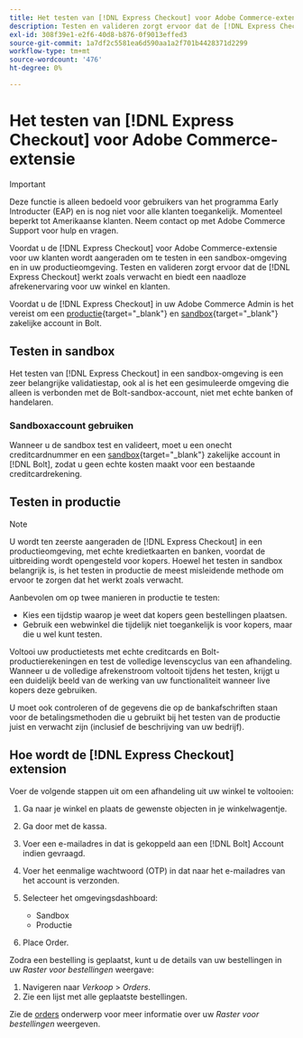```yaml
---
title: Het testen van [!DNL Express Checkout] voor Adobe Commerce-extensie
description: Testen en valideren zorgt ervoor dat de [!DNL Express Checkout] de extensie werkt zoals u had verwacht.
exl-id: 308f39e1-e2f6-40d8-b876-0f9013effed3
source-git-commit: 1a7df2c5581ea6d590aa1a2f701b4428371d2299
workflow-type: tm+mt
source-wordcount: '476'
ht-degree: 0%

---
```


# Het testen van [!DNL Express Checkout] voor Adobe Commerce-extensie

>[!IMPORTANT]
>
> Deze functie is alleen bedoeld voor gebruikers van het programma Early Introducter (EAP) en is nog niet voor alle klanten toegankelijk. Momenteel beperkt tot Amerikaanse klanten. Neem contact op met Adobe Commerce Support voor hulp en vragen.

Voordat u de [!DNL Express Checkout] voor Adobe Commerce-extensie voor uw klanten wordt aangeraden om te testen in een sandbox-omgeving en in uw productieomgeving. Testen en valideren zorgt ervoor dat de [!DNL Express Checkout] werkt zoals verwacht en biedt een naadloze afrekenervaring voor uw winkel en klanten.

Voordat u de [!DNL Express Checkout] in uw Adobe Commerce Admin is het vereist om een [productie](https://merchant.bolt.com/register){target=&quot;_blank&quot;} en [sandbox](https://merchant-sandbox.bolt.com/register){target=&quot;_blank&quot;} zakelijke account in Bolt.

## Testen in sandbox

Het testen van [!DNL Express Checkout] in een sandbox-omgeving is een zeer belangrijke validatiestap, ook al is het een gesimuleerde omgeving die alleen is verbonden met de Bolt-sandbox-account, niet met echte banken of handelaren.

### Sandboxaccount gebruiken

Wanneer u de sandbox test en valideert, moet u een onecht creditcardnummer en een [sandbox](https://merchant-sandbox.bolt.com/register){target=&quot;_blank&quot;} zakelijke account in [!DNL Bolt], zodat u geen echte kosten maakt voor een bestaande creditcardrekening.

## Testen in productie

>[!NOTE]
>
> U wordt ten zeerste aangeraden de [!DNL Express Checkout] in een productieomgeving, met echte kredietkaarten en banken, voordat de uitbreiding wordt opengesteld voor kopers. Hoewel het testen in sandbox belangrijk is, is het testen in productie de meest misleidende methode om ervoor te zorgen dat het werkt zoals verwacht.

Aanbevolen om op twee manieren in productie te testen:

- Kies een tijdstip waarop je weet dat kopers geen bestellingen plaatsen.
- Gebruik een webwinkel die tijdelijk niet toegankelijk is voor kopers, maar die u wel kunt testen.

Voltooi uw productietests met echte creditcards en Bolt-productierekeningen en test de volledige levenscyclus van een afhandeling. Wanneer u de volledige afrekenstroom voltooit tijdens het testen, krijgt u een duidelijk beeld van de werking van uw functionaliteit wanneer live kopers deze gebruiken.

U moet ook controleren of de gegevens die op de bankafschriften staan voor de betalingsmethoden die u gebruikt bij het testen van de productie juist en verwacht zijn (inclusief de beschrijving van uw bedrijf).

## Hoe wordt de [!DNL Express Checkout] extension

Voer de volgende stappen uit om een afhandeling uit uw winkel te voltooien:

1. Ga naar je winkel en plaats de gewenste objecten in je winkelwagentje.
1. Ga door met de kassa.
1. Voer een e-mailadres in dat is gekoppeld aan een [!DNL Bolt] Account indien gevraagd.
1. Voer het eenmalige wachtwoord (OTP) in dat naar het e-mailadres van het account is verzonden.
1. Selecteer het omgevingsdashboard:

   - Sandbox
   - Productie

1. Place Order.

Zodra een bestelling is geplaatst, kunt u de details van uw bestellingen in uw _Raster voor bestellingen_ weergave:

1. Navigeren naar _Verkoop_ > _Orders_.
1. Zie een lijst met alle geplaatste bestellingen.

Zie de [orders](https://docs.magento.com/user-guide/sales/orders.html) onderwerp voor meer informatie over uw _Raster voor bestellingen_ weergeven.
